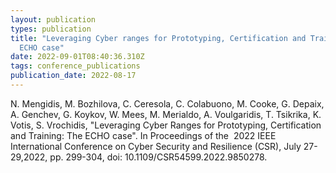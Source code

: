 ```yaml
---
layout: publication
types: publication
title: "Leveraging Cyber ranges for Prototyping, Certification and Training: The
  ECHO case"
date: 2022-09-01T08:40:36.310Z
tags: conference_publications
publication_date: 2022-08-17
---
```

<!--StartFragment-->

N. Mengidis, M. Bozhilova, C. Ceresola, C. Colabuono, M. Cooke, G. Depaix, A. Genchev, G. Koykov, W. Mees, M. Merialdo, A. Voulgaridis, T. Tsikrika, K. Votis, S. Vrochidis, "Leveraging Cyber Ranges for Prototyping, Certification and Training: The ECHO case". In Proceedings of the  2022 IEEE International Conference on Cyber Security and Resilience (CSR), July 27-29,2022, pp. 299-304, doi: 10.1109/CSR54599.2022.9850278.

<!--EndFragment-->